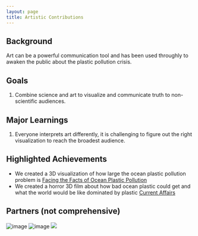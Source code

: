```yaml
---
layout: page
title: Artistic Contributions
---
```


## Background
Art can be a powerful communication tool and has been used throughly to awaken the public about the plastic pollution crisis.

## Goals
1. Combine science and art to visualize and communicate truth to non-scientific audiences. 

## Major Learnings
1. Everyone interprets art differently, it is challenging to figure out the right visualization to reach the broadest audience. 

## Highlighted Achievements
- We created a 3D visualization of how large the ocean plastic pollution problem is [Facing the Facts of Ocean Plastic Pollution](http://digitaltopo.net/dev/projects/natgeo-oceans-viz/)
- We created a horror 3D film about how bad ocean plastic could get and what the world would be like dominated by plastic [Current Affairs](https://shuruqtramontini.com/CURRENT-AFFAIRS)

## Partners (not comprehensive)
![image](https://user-images.githubusercontent.com/26821843/136639629-98e3374a-5101-43a1-91d4-a95e46d125fe.png)
![image](https://www.bestarchitecturemasters.com/wp-content/uploads/2019/06/sci-arc-LOGO-01.png)
![](https://upload.wikimedia.org/wikipedia/commons/7/7e/NSF_logo.png)
